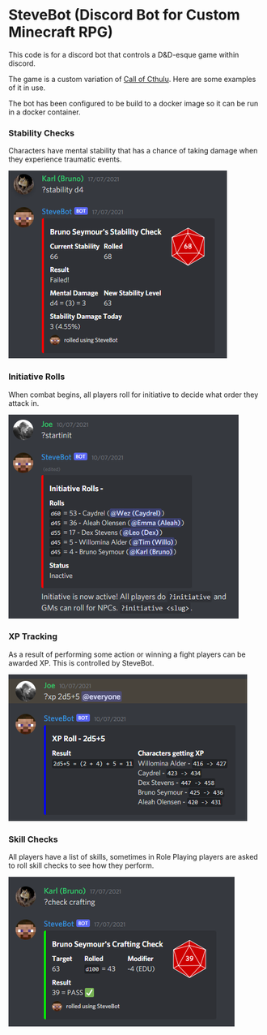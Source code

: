 # SteveBot (Discord Bot for Custom Minecraft RPG)
This code is for a discord bot that controls a D&D-esque game within discord.

The game is a custom variation of [Call of Cthulu](https://en.wikipedia.org/wiki/Call_of_Cthulhu_(role-playing_game)). Here are some examples of it in use.

The bot has been configured to be build to a docker image so it can be run in a docker container.

### Stability Checks
Characters have mental stability that has a chance of taking damage when they experience traumatic events.

![Stability Check in SteveBot](art/screenshots/stability.png)

### Initiative Rolls
When combat begins, all players roll for initiative to decide what order they attack in.

![Initiative Rolls in SteveBot](art/screenshots/initiative.png)

### XP Tracking
As a result of performing some action or winning a fight players can be awarded XP. This is controlled by SteveBot.

![XP Roll in SteveBot](art/screenshots/xp.png)

### Skill Checks
All players have a list of skills, sometimes in Role Playing players are asked to roll skill checks to see how they perform.

![Skill checks in SteveBot](art/screenshots/skill_check.png)
